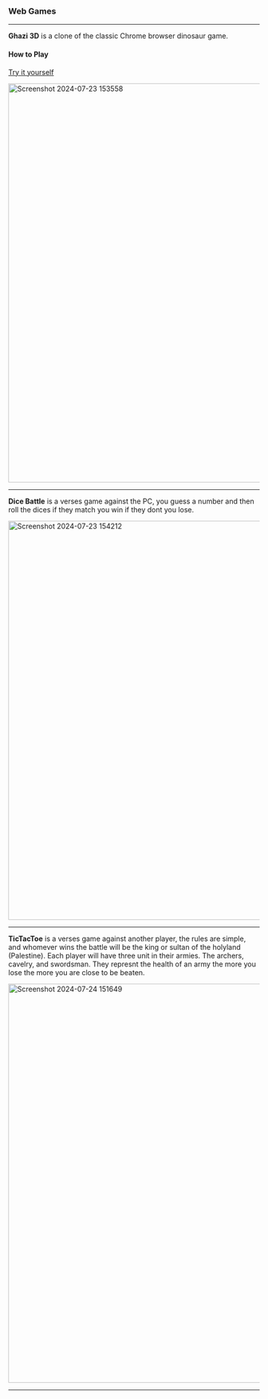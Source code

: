 ### Web Games
***

**Ghazi 3D** is a clone of the classic Chrome browser dinosaur game.

#### How to Play
[Try it yourself](https://editor.p5js.org/YasiFaizi/full/X0XSln-dA)

<img src="https://github.com/user-attachments/assets/99c74d98-ff55-4c66-9ebb-8d5eb48f22b8" alt="Screenshot 2024-07-23 153558" width="800"/>

***

**Dice Battle** is a verses game against the PC, you guess a number and then roll the dices if they match you win if they dont you lose.

<img src="https://github.com/user-attachments/assets/c5946452-552a-4e4b-a268-dba0ac49117d" alt="Screenshot 2024-07-23 154212" width="800"/>

***

**TicTacToe** is a verses game against another player, the rules are simple, and whomever wins the battle will be the king or sultan of the holyland (Palestine). Each player will have three unit in their armies. The archers, cavelry, and swordsman. They represnt the health of an army the more you lose the more you are close to be beaten.

<img src="https://github.com/user-attachments/assets/763cc0ef-ed2f-44c5-92c5-9fb9e5295646" alt="Screenshot 2024-07-24 151649" width="800">

***
